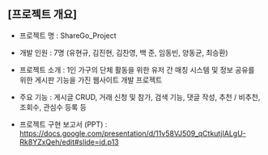 ## [프로젝트 개요]

- 프로젝트 명 : ShareGo_Project

- 개발 인원 : 7명 (유현규, 김진현, 김찬영, 백 준, 임동빈, 양동균, 최승환)

- 프로젝트 소개 : 1인 가구의 단체 활동을 위한 유저 간 매칭 시스템 및 정보 공유를 위한 게시판 기능을 가진 웹사이트 개발 프로젝트

- 주요 기능 : 게시글 CRUD, 거래 신청 및 참가, 검색 기능, 댓글 작성, 추천 / 비추천, 조회수, 관심수 등록 등

- 프로젝트 구현 보고서 (PPT) : https://docs.google.com/presentation/d/11v58VJ509_qCtkutjIALgU-Rk8YZxQeh/edit#slide=id.p13

